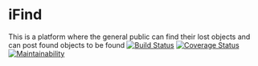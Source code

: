 # iFind
This is a platform where the general public can find their lost objects and can post found objects to be found
[![Build Status](https://travis-ci.com/alainmateso/iFind.svg?branch=develop)](https://travis-ci.com/alainmateso/iFind) [![Coverage Status](https://coveralls.io/repos/github/alainmateso/iFind/badge.svg?branch=develop)](https://coveralls.io/github/alainmateso/iFind?branch=develop) [![Maintainability](https://api.codeclimate.com/v1/badges/97cd05c102e7d0ee9a7a/maintainability)](https://codeclimate.com/github/alainmateso/iFind/maintainability)